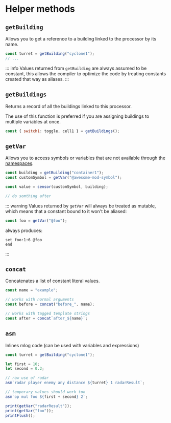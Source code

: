 # Helper methods

## `getBuilding`

Allows you to get a reference to a building linked to the processor by its name.

```js
const turret = getBuilding("cyclone1");
// ...
```

::: info
Values returned from `getBuilding` are always assumed to be constant,
this allows the compiler to optimize the code by treating constants created
that way as aliases.
:::

## `getBuildings`

Returns a record of all the buildings linked to this processor.

The use of this function is preferred if you are assigning
buildings to multiple variables at once.

```js
const { switch1: toggle, cell1 } = getBuildings();
```

## `getVar`

Allows you to access symbols or variables that are not available through the [namespaces](/guide/namespaces).

```js
const building = getBuilding("container1");
const customSymbol = getVar("@awesome-mod-symbol");

const value = sensor(customSymbol, building);

// do somthing after
```

::: warning
Values returned by `getVar` will always be treated as mutable, which means
that a constant bound to it won't be aliased:

```js
const foo = getVar("@foo");
```

always produces:

```mlog
set foo:1:6 @foo
end
```

:::

## `concat`

Concatenates a list of constant literal values.

```js
const name = "example";

// works with normal arguments
const before = concat("before_", name);

// works with tagged template strings
const after = concat`after_${name}`;
```

## `asm`

Inlines mlog code (can be used with variables and expressions)

```js
const turret = getBuilding("cyclone1");

let first = 10;
let second = 0.2;

// raw use of radar
asm`radar player enemy any distance ${turret} 1 radarResult`;

// temporary values should work too
asm`op mul foo ${first + second} 2`;

print(getVar("radarResult"));
print(getVar("foo"));
printFlush();
```
